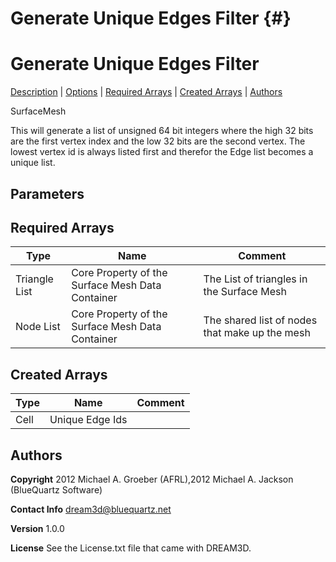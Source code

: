 
Generate Unique Edges Filter {#}
======
<h1 class="pHeading1">Generate Unique Edges Filter</h1>
<p class="pCellBody">
<a href="../SurfaceMeshFilters/GenerateUniqueEdges.html#wp2">Description</a>
| <a href="../SurfaceMeshFilters/GenerateUniqueEdges.html#wp3">Options</a>
| <a href="../SurfaceMeshFilters/GenerateUniqueEdges.html#wp4">Required Arrays</a>
| <a href="../SurfaceMeshFilters/GenerateUniqueEdges.html#wp5">Created Arrays</a>
| <a href="../SurfaceMeshFilters/GenerateUniqueEdges.html#wp1">Authors</a> 

SurfaceMesh


 This will generate a list of unsigned 64 bit integers where the high 32 bits are the first vertex index and the 
 low 32 bits are the second vertex. The lowest vertex id is always listed first and therefor the Edge list becomes a unique list.

## Parameters ## 
## Required Arrays ##

| Type | Name | Comment |
|------|------|---------|
| Triangle List | Core Property of the Surface Mesh Data Container | The List of triangles in the Surface Mesh |
| Node List | Core Property of the Surface Mesh Data Container | The shared list of nodes that make up the mesh |

## Created Arrays ##

| Type | Name | Comment |
|------|------|---------|
| Cell | Unique Edge Ids |  |

## Authors ##

**Copyright** 2012 Michael A. Groeber (AFRL),2012 Michael A. Jackson (BlueQuartz Software)

**Contact Info** dream3d@bluequartz.net

**Version** 1.0.0

**License**  See the License.txt file that came with DREAM3D.



